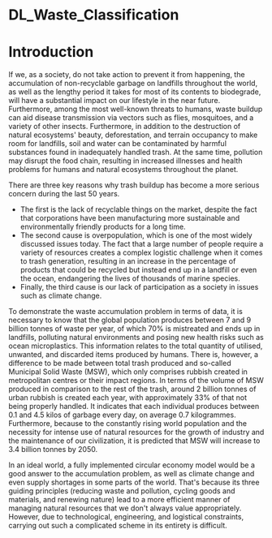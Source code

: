 # DL_Waste_Classification

# Introduction
If we, as a society, do not take action to prevent it from happening, the accumulation of non-recyclable garbage on landfills throughout the world, as well as the lengthy period it takes for most of its contents to biodegrade, will have a substantial impact on our lifestyle in the near future. Furthermore, among the most well-known threats to humans, waste buildup can aid disease transmission via vectors such as flies, mosquitoes, and a variety of other insects. Furthermore, in addition to the destruction of natural ecosystems' beauty, deforestation, and terrain occupancy to make room for landfills, soil and water can be contaminated by harmful substances found in inadequately handled trash. At the same time, pollution may disrupt the food chain, resulting in increased illnesses and health problems for humans and natural ecosystems throughout the planet.

There are three key reasons why trash buildup has become a more serious concern during the last 50 years. 
- The first is the lack of recyclable things on the market, despite the fact that corporations have been manufacturing more sustainable and environmentally friendly products for a long time. 
- The second cause is overpopulation, which is one of the most widely discussed issues today. The fact that a large number of people require a variety of resources creates a complex logistic challenge when it comes to trash generation, resulting in an increase in the percentage of products that could be recycled but instead end up in a landfill or even the ocean, endangering the lives of thousands of marine species. 
- Finally, the third cause is our lack of participation as a society in issues such as climate change.

To demonstrate the waste accumulation problem in terms of data, it is necessary to know that the global population produces between 7 and 9 billion tonnes of waste per year, of which 70% is mistreated and ends up in landfills, polluting natural environments and posing new health risks such as ocean microplastics. This information relates to the total quantity of utilised, unwanted, and discarded items produced by humans. There is, however, a difference to be made between total trash produced and so-called Municipal Solid Waste (MSW), which only comprises rubbish created in metropolitan centres or their impact regions. In terms of the volume of MSW produced in comparison to the rest of the trash, around 2 billion tonnes of urban rubbish is created each year, with approximately 33% of that not being properly handled. It indicates that each individual produces between 0.1 and 4.5 kilos of garbage every day, on average 0.7 kilogrammes. Furthermore, because to the constantly rising world population and the necessity for intense use of natural resources for the growth of industry and the maintenance of our civilization, it is predicted that MSW will increase to 3.4 billion tonnes by 2050.

In an ideal world, a fully implemented circular economy model would be a good answer to the accumulation problem, as well as climate change and even supply shortages in some parts of the world. That's because its three guiding principles (reducing waste and pollution, cycling goods and materials, and renewing nature) lead to a more efficient manner of managing natural resources that we don't always value appropriately. However, due to technological, engineering, and logistical constraints, carrying out such a complicated scheme in its entirety is difficult.
